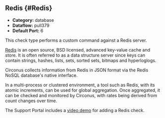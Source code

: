 ## Redis {#Redis}
 * **Category:** database
 * **Dataflow:** pull379
 * **Default Port:** 6

This check type performs a custom command against a Redis server.

[Redis](http://redis.io/) is an open source, BSD licensed, advanced key-value cache and store. It is often referred to as a data structure server since keys can contain strings, hashes, lists, sets, sorted sets, bitmaps and hyperloglogs.

Circonus collects information from Redis in JSON format via the Redis NoSQL database's native interface.

In a multi-process or clustered environment, a tool such as Redis, with its atomic increments, can be used for global aggregation. Once aggregated, it can be checked and monitored by Circonus, with rates being derived from count changes over time.

The Support Portal includes a [video demo](https://support.circonus.com/solution/articles/6000045168-video-adding-a-redis-check) for adding a Redis check.
